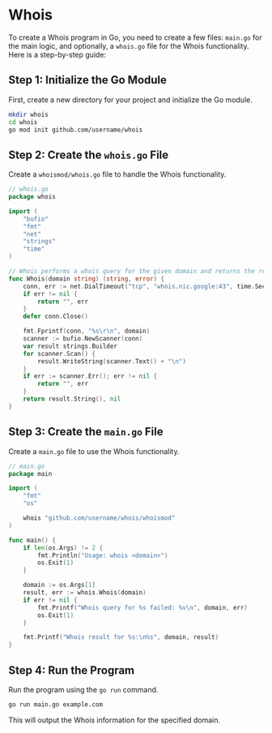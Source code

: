 # Whois

To create a Whois program in Go, you need to create a few files: `main.go` for the main logic, and optionally, a `whois.go` file for the Whois functionality. Here is a step-by-step guide:

## Step 1: Initialize the Go Module

First, create a new directory for your project and initialize the Go module.

```sh
mkdir whois
cd whois
go mod init github.com/username/whois
```

## Step 2: Create the `whois.go` File

Create a `whoismod/whois.go` file to handle the Whois functionality.

```go
// whois.go
package whois

import (
	"bufio"
	"fmt"
	"net"
	"strings"
	"time"
)

// Whois performs a whois query for the given domain and returns the result.
func Whois(domain string) (string, error) {
	conn, err := net.DialTimeout("tcp", "whois.nic.google:43", time.Second*10)
	if err != nil {
		return "", err
	}
	defer conn.Close()

	fmt.Fprintf(conn, "%s\r\n", domain)
	scanner := bufio.NewScanner(conn)
	var result strings.Builder
	for scanner.Scan() {
		result.WriteString(scanner.Text() + "\n")
	}
	if err := scanner.Err(); err != nil {
		return "", err
	}
	return result.String(), nil
}

```

## Step 3: Create the `main.go` File

Create a `main.go` file to use the Whois functionality.

```go
// main.go
package main

import (
	"fmt"
	"os"

	whois "github.com/username/whois/whoismod"
)

func main() {
	if len(os.Args) != 2 {
		fmt.Println("Usage: whois <domain>")
		os.Exit(1)
	}

	domain := os.Args[1]
	result, err := whois.Whois(domain)
	if err != nil {
		fmt.Printf("Whois query for %s failed: %v\n", domain, err)
		os.Exit(1)
	}

	fmt.Printf("Whois result for %s:\n%s", domain, result)
}

```

## Step 4: Run the Program

Run the program using the `go run` command.

```sh
go run main.go example.com
```

This will output the Whois information for the specified domain.